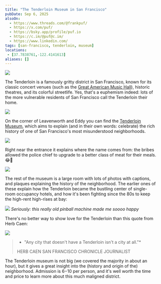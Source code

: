 ```yaml
---
title: "The Tenderloin Museum in San Francisco"
pubDate: Sep 6, 2025
alsoOn:
  - https://www.threads.com/@frankpuf/
  - https://x.com/puf/
  - https://bsky.app/profile/puf.io
  - https://c.im/@puf@c.im/
  - https://www.linkedin.com/
tags: [san-francisco, tenderloin, museum]
locations: 
 - [37.7838761,-122.4141613] 
aliases: []
---
```


![](https://i.imgur.com/9nOlXtL.png)

The Tenderloin is a famously gritty district in San Francisco, known for its classic concert venues (such as the [Great American Music Hall][gamh]), historic theatres, and its colorful streetlife. Yes, that's a euphemism indeed: lots of the more vulnerable residents of San Francisco call the Tenderloin their home.


![](https://i.imgur.com/y2phDIg.jpeg)

On the corner of Leavenworth and Eddy you can find the [Tenderloin Museum][tmo], which aims to explain (and in their own words: celebrate) the rich history of one of San Francisco's most misunderstood neighborhoods. 

![](https://i.imgur.com/rmsII8R.png)


Right near the entrance it explains where the name comes from: the bribes allowed the police chief to upgrade to a better class of meat for their meals. 😂🥩

![](https://i.imgur.com/ZkTcQU2.png)

The rest of the museum is a large room with lots of photos with captions, and plaques explaining the history of the neighborhood. The earlier ones of these explain how the Tenderloin became the bustling center of single-room occupancy hotels, and how it's been fighting since the 80s to keep the high-rent high-rises at bay:

![](https://i.imgur.com/pk1ZD8X.png)
*Seriously: this really old pinball machine made me soooo happy*

There's no better way to show love for the Tenderloin than this quote from Herb Caen:

![](https://i.imgur.com/11idSqK.png)

> * "Any city that doesn't have a Tenderloin isn't a city at all."*
> 
> HERB CAEN SAN FRANCISCO CHRONICLE JOURNALIST

The Tenderloin museum is not big (we covered the majority in about an hour), but it gives a great insight into the (history and origin of the) neighborhood. Admission is $6-$10 per person, and it's well worth the time and price to learn more about this much maligned district.

[tmo]: https://www.tenderloinmuseum.org/
[gamh]: https://gamh.com/